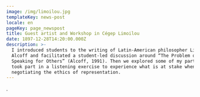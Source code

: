 ```yaml
---
image: /img/limoilou.jpg
templateKey: news-post
locale: en
pageKey: page_newspost
title: Guest artist and Workshop in Cégep Limoilou
date: 1897-12-28T14:20:00.000Z
description: >-
  I introduced students to the writing of Latin-American philosopher Linda
  Alcoff and facilitated a student-led discussion around “The Problem of
  Speaking for Others” (Alcoff, 1991). Then we explored some of my part work and
  took part in a listening exercise to experience what is at stake when
  negotiating the ethics of representation.
---
```

.

